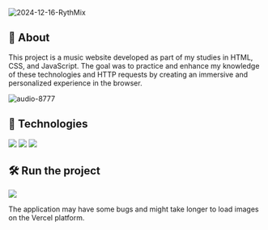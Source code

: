 ![2024-12-16-RythMix](https://github.com/user-attachments/assets/8dda8d62-9c3c-479b-b95f-8cbe76987840)

<h2>📌 About</h2>
<p>This project is a music website developed as part of my studies in HTML, CSS, and JavaScript. The goal was to practice and enhance my knowledge of these technologies and HTTP requests by creating an immersive and personalized experience in the browser.</p>

![audio-8777](https://github.com/user-attachments/assets/4d886e98-c2fd-430c-9e3d-765225e11307)

## 🚀 Technologies
<div>
  <img src="https://img.shields.io/badge/HTML-239120?style=for-the-badge&logo=html5&logoColor=white">
  <img src="https://img.shields.io/badge/CSS-239120?&style=for-the-badge&logo=css3&logoColor=white">
  <img src="https://img.shields.io/badge/JavaScript-F7DF1E?style=for-the-badge&logo=javascript&logoColor=black">
</div>

## 🛠️ Run the project
<div>
  <a href="https://rythmix-nu.vercel.app" target="_blank"><img loading="lazy" src="https://img.shields.io/badge/Vercel-000000?style=for-the-badge&logo=vercel&logoColor=white" target="_blank"></a>
  <p>The application may have some bugs and might take longer to load images on the Vercel platform.</p>
</div>
